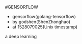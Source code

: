 #GENSORFLOW
- gensorflow(golang-tensorflow)
- by godshen(ShenZhonghao)
- at 1528079025(Unix timestamp)

a deep learning